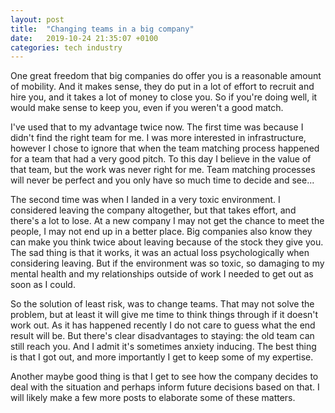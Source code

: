 ```yaml
---
layout: post
title:  "Changing teams in a big company"
date:   2019-10-24 21:35:07 +0100
categories: tech industry
---
```


One great freedom that big companies do offer you is a reasonable amount of mobility. And it makes sense, they do put in a lot of effort to recruit and hire you, and it takes a lot of money to close you. So if you're doing well, it would make sense to keep you, even if you weren't a good match.

I've used that to my advantage twice now. The first time was because I didn't find the right team for me. I was more interested in infrastructure, however I chose to ignore that when the team matching process happened for a team that had a very good pitch. To this day I believe in the value of that team, but the work was never right for me. Team matching processes will never be perfect and you only have so much time to decide and see...

The second time was when I landed in a very toxic environment. I considered leaving the company altogether, but that takes effort, and there's a lot to lose. At a new company I may not get the chance to meet the people, I may not end up in a better place. Big companies also know they can make you think twice about leaving because of the stock they give you. The sad thing is that it works, it was an actual loss psychologically when considering leaving. But if the environment was so toxic, so damaging to my mental health and my relationships outside of work I needed to get out as soon as I could.  

So the solution of least risk, was to change teams. That may not solve the problem, but at least it will give me time to think things through if it doesn't work out. As it has happened recently I do not care to guess what the end result will be. But there's clear disadvantages to staying: the old team can still reach you. And I admit it's sometimes anxiety inducing. The best thing is that I got out, and more importantly I get to keep some of my expertise.

Another maybe good thing is that I get to see how the company decides to deal with the situation and perhaps inform future decisions based on that. I will likely make a few more posts to elaborate some of these matters.
